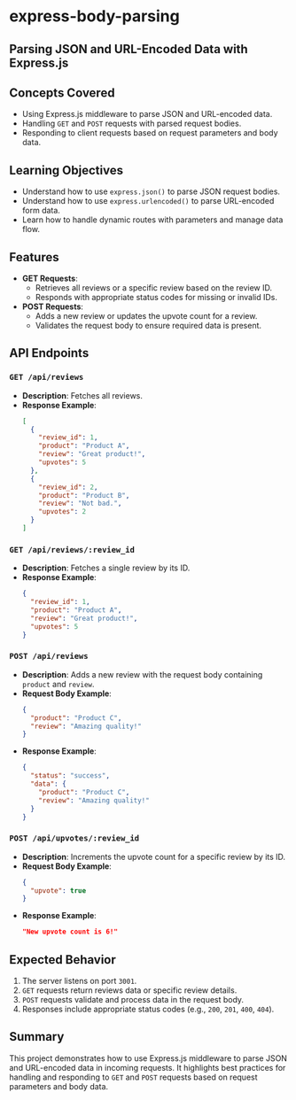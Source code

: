 # express-body-parsing

## Parsing JSON and URL-Encoded Data with Express.js

## Concepts Covered

- Using Express.js middleware to parse JSON and URL-encoded data.
- Handling `GET` and `POST` requests with parsed request bodies.
- Responding to client requests based on request parameters and body data.

## Learning Objectives

- Understand how to use `express.json()` to parse JSON request bodies.
- Understand how to use `express.urlencoded()` to parse URL-encoded form data.
- Learn how to handle dynamic routes with parameters and manage data flow.

## Features

- **GET Requests**:
  - Retrieves all reviews or a specific review based on the review ID.
  - Responds with appropriate status codes for missing or invalid IDs.
- **POST Requests**:
  - Adds a new review or updates the upvote count for a review.
  - Validates the request body to ensure required data is present.

## API Endpoints

### `GET /api/reviews`

- **Description**: Fetches all reviews.
- **Response Example**:
  ```json
  [
    {
      "review_id": 1,
      "product": "Product A",
      "review": "Great product!",
      "upvotes": 5
    },
    {
      "review_id": 2,
      "product": "Product B",
      "review": "Not bad.",
      "upvotes": 2
    }
  ]
  ```

### `GET /api/reviews/:review_id`

- **Description**: Fetches a single review by its ID.
- **Response Example**:
  ```json
  {
    "review_id": 1,
    "product": "Product A",
    "review": "Great product!",
    "upvotes": 5
  }
  ```

### `POST /api/reviews`

- **Description**: Adds a new review with the request body containing `product` and `review`.
- **Request Body Example**:
  ```json
  {
    "product": "Product C",
    "review": "Amazing quality!"
  }
  ```
- **Response Example**:
  ```json
  {
    "status": "success",
    "data": {
      "product": "Product C",
      "review": "Amazing quality!"
    }
  }
  ```

### `POST /api/upvotes/:review_id`

- **Description**: Increments the upvote count for a specific review by its ID.
- **Request Body Example**:
  ```json
  {
    "upvote": true
  }
  ```
- **Response Example**:
  ```json
  "New upvote count is 6!"
  ```

## Expected Behavior

1. The server listens on port `3001`.
2. `GET` requests return reviews data or specific review details.
3. `POST` requests validate and process data in the request body.
4. Responses include appropriate status codes (e.g., `200`, `201`, `400`, `404`).

## Summary

This project demonstrates how to use Express.js middleware to parse JSON and URL-encoded data in incoming requests. It highlights best practices for handling and responding to `GET` and `POST` requests based on request parameters and body data.
